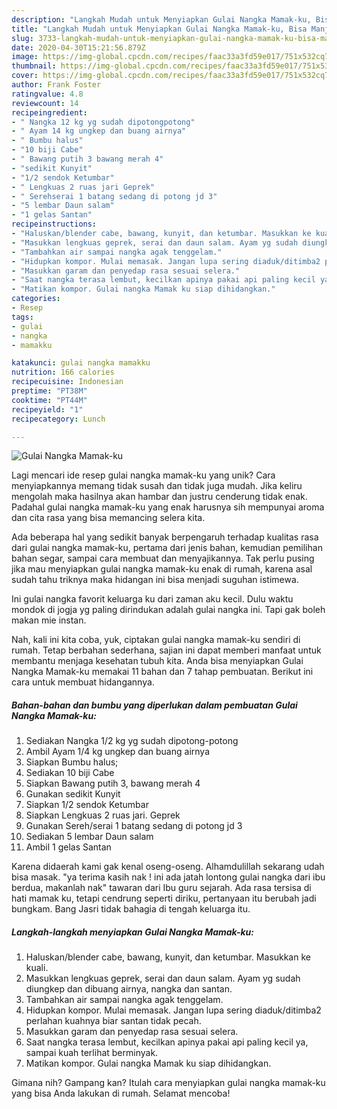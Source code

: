 ```yaml
---
description: "Langkah Mudah untuk Menyiapkan Gulai Nangka Mamak-ku, Bisa Manjain Lidah"
title: "Langkah Mudah untuk Menyiapkan Gulai Nangka Mamak-ku, Bisa Manjain Lidah"
slug: 3733-langkah-mudah-untuk-menyiapkan-gulai-nangka-mamak-ku-bisa-manjain-lidah
date: 2020-04-30T15:21:56.879Z
image: https://img-global.cpcdn.com/recipes/faac33a3fd59e017/751x532cq70/gulai-nangka-mamak-ku-foto-resep-utama.jpg
thumbnail: https://img-global.cpcdn.com/recipes/faac33a3fd59e017/751x532cq70/gulai-nangka-mamak-ku-foto-resep-utama.jpg
cover: https://img-global.cpcdn.com/recipes/faac33a3fd59e017/751x532cq70/gulai-nangka-mamak-ku-foto-resep-utama.jpg
author: Frank Foster
ratingvalue: 4.8
reviewcount: 14
recipeingredient:
- " Nangka 12 kg yg sudah dipotongpotong"
- " Ayam 14 kg ungkep dan buang airnya"
- " Bumbu halus"
- "10 biji Cabe"
- " Bawang putih 3 bawang merah 4"
- "sedikit Kunyit"
- "1/2 sendok Ketumbar"
- " Lengkuas 2 ruas jari Geprek"
- " Serehserai 1 batang sedang di potong jd 3"
- "5 lembar Daun salam"
- "1 gelas Santan"
recipeinstructions:
- "Haluskan/blender cabe, bawang, kunyit, dan ketumbar. Masukkan ke kuali."
- "Masukkan lengkuas geprek, serai dan daun salam. Ayam yg sudah diungkep dan dibuang airnya, nangka dan santan."
- "Tambahkan air sampai nangka agak tenggelam."
- "Hidupkan kompor. Mulai memasak. Jangan lupa sering diaduk/ditimba2 perlahan kuahnya biar santan tidak pecah."
- "Masukkan garam dan penyedap rasa sesuai selera."
- "Saat nangka terasa lembut, kecilkan apinya pakai api paling kecil ya, sampai kuah terlihat berminyak."
- "Matikan kompor. Gulai nangka Mamak ku siap dihidangkan."
categories:
- Resep
tags:
- gulai
- nangka
- mamakku

katakunci: gulai nangka mamakku 
nutrition: 166 calories
recipecuisine: Indonesian
preptime: "PT38M"
cooktime: "PT44M"
recipeyield: "1"
recipecategory: Lunch

---
```



![Gulai Nangka Mamak-ku](https://img-global.cpcdn.com/recipes/faac33a3fd59e017/751x532cq70/gulai-nangka-mamak-ku-foto-resep-utama.jpg)

Lagi mencari ide resep gulai nangka mamak-ku yang unik? Cara menyiapkannya memang tidak susah dan tidak juga mudah. Jika keliru mengolah maka hasilnya akan hambar dan justru cenderung tidak enak. Padahal gulai nangka mamak-ku yang enak harusnya sih mempunyai aroma dan cita rasa yang bisa memancing selera kita.

Ada beberapa hal yang sedikit banyak berpengaruh terhadap kualitas rasa dari gulai nangka mamak-ku, pertama dari jenis bahan, kemudian pemilihan bahan segar, sampai cara membuat dan menyajikannya. Tak perlu pusing jika mau menyiapkan gulai nangka mamak-ku enak di rumah, karena asal sudah tahu triknya maka hidangan ini bisa menjadi suguhan istimewa.

Ini gulai nangka favorit keluarga ku dari zaman aku kecil. Dulu waktu mondok di jogja yg paling dirindukan adalah gulai nangka ini. Tapi gak boleh makan mie instan.


Nah, kali ini kita coba, yuk, ciptakan gulai nangka mamak-ku sendiri di rumah. Tetap berbahan sederhana, sajian ini dapat memberi manfaat untuk membantu menjaga kesehatan tubuh kita. Anda bisa menyiapkan Gulai Nangka Mamak-ku memakai 11 bahan dan 7 tahap pembuatan. Berikut ini cara untuk membuat hidangannya.

<!--inarticleads1-->

##### Bahan-bahan dan bumbu yang diperlukan dalam pembuatan Gulai Nangka Mamak-ku:

1. Sediakan  Nangka 1/2 kg yg sudah dipotong-potong
1. Ambil  Ayam 1/4 kg ungkep dan buang airnya
1. Siapkan  Bumbu halus;
1. Sediakan 10 biji Cabe
1. Siapkan  Bawang putih 3, bawang merah 4
1. Gunakan sedikit Kunyit
1. Siapkan 1/2 sendok Ketumbar
1. Siapkan  Lengkuas 2 ruas jari. Geprek
1. Gunakan  Sereh/serai 1 batang sedang di potong jd 3
1. Sediakan 5 lembar Daun salam
1. Ambil 1 gelas Santan


Karena didaerah kami gak kenal oseng-oseng. Alhamdulillah sekarang udah bisa masak. &#34;ya terima kasih nak ! ini ada jatah lontong gulai nangka dari ibu berdua, makanlah nak&#34; tawaran dari Ibu guru sejarah. Ada rasa tersisa di hati mamak ku, tetapi cendrung seperti diriku, pertanyaan itu berubah jadi bungkam. Bang Jasri tidak bahagia di tengah keluarga itu. 

<!--inarticleads2-->

##### Langkah-langkah menyiapkan Gulai Nangka Mamak-ku:

1. Haluskan/blender cabe, bawang, kunyit, dan ketumbar. Masukkan ke kuali.
1. Masukkan lengkuas geprek, serai dan daun salam. Ayam yg sudah diungkep dan dibuang airnya, nangka dan santan.
1. Tambahkan air sampai nangka agak tenggelam.
1. Hidupkan kompor. Mulai memasak. Jangan lupa sering diaduk/ditimba2 perlahan kuahnya biar santan tidak pecah.
1. Masukkan garam dan penyedap rasa sesuai selera.
1. Saat nangka terasa lembut, kecilkan apinya pakai api paling kecil ya, sampai kuah terlihat berminyak.
1. Matikan kompor. Gulai nangka Mamak ku siap dihidangkan.




Gimana nih? Gampang kan? Itulah cara menyiapkan gulai nangka mamak-ku yang bisa Anda lakukan di rumah. Selamat mencoba!
